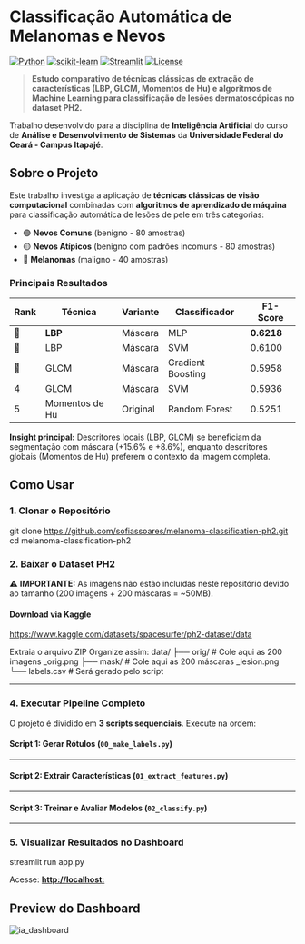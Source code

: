 # Classificação Automática de Melanomas e Nevos

[![Python](https://img.shields.io/badge/Python-3.8+-blue.svg)](https://www.python.org/)
[![scikit-learn](https://img.shields.io/badge/scikit--learn-1.0+-orange.svg)](https://scikit-learn.org/)
[![Streamlit](https://img.shields.io/badge/Streamlit-1.0+-red.svg)](https://streamlit.io/)
[![License](https://img.shields.io/badge/License-MIT-green.svg)](LICENSE)

> **Estudo comparativo de técnicas clássicas de extração de características (LBP, GLCM, Momentos de Hu) e algoritmos de Machine Learning para classificação de lesões dermatoscópicas no dataset PH2.**

Trabalho desenvolvido para a disciplina de **Inteligência Artificial** do curso de **Análise e Desenvolvimento de Sistemas** da **Universidade Federal do Ceará - Campus Itapajé**.

## Sobre o Projeto

Este trabalho investiga a aplicação de **técnicas clássicas de visão computacional** combinadas com **algoritmos de aprendizado de máquina** para classificação automática de lesões de pele em três categorias:

- 🟢 **Nevos Comuns** (benigno - 80 amostras)
- 🟡 **Nevos Atípicos** (benigno com padrões incomuns - 80 amostras)
- 🔴 **Melanomas** (maligno - 40 amostras)

### Principais Resultados

| Rank | Técnica | Variante | Classificador | F1-Score |
|------|---------|----------|---------------|----------|
| 🥇 | **LBP** | Máscara | MLP | **0.6218** |
| 🥈 | LBP | Máscara | SVM | 0.6100 |
| 🥉 | GLCM | Máscara | Gradient Boosting | 0.5958 |
| 4 | GLCM | Máscara | SVM | 0.5936 |
| 5 | Momentos de Hu | Original | Random Forest | 0.5251 |

**Insight principal:** Descritores locais (LBP, GLCM) se beneficiam da segmentação com máscara (+15.6% e +8.6%), enquanto descritores globais (Momentos de Hu) preferem o contexto da imagem completa.

## Como Usar

### **1. Clonar o Repositório**
git clone https://github.com/sofiassoares/melanoma-classification-ph2.git
cd melanoma-classification-ph2

### **2. Baixar o Dataset PH2**

⚠️ **IMPORTANTE:** As imagens não estão incluídas neste repositório devido ao tamanho (200 imagens + 200 máscaras = ~50MB).

#### **Download via Kaggle**
https://www.kaggle.com/datasets/spacesurfer/ph2-dataset/data

Extraia o arquivo ZIP
Organize assim:
data/
├── orig/ # Cole aqui as 200 imagens _orig.png
├── mask/ # Cole aqui as 200 máscaras _lesion.png
└── labels.csv # Será gerado pelo script


---

### **4. Executar Pipeline Completo**

O projeto é dividido em **3 scripts sequenciais**. Execute na ordem:

#### **Script 1: Gerar Rótulos (`00_make_labels.py`)**

---

#### **Script 2: Extrair Características (`01_extract_features.py`)**

---

#### **Script 3: Treinar e Avaliar Modelos (`02_classify.py`)**


---

### **5. Visualizar Resultados no Dashboard**

streamlit run app.py

Acesse: [**http://localhost:**](http://localhost:)

## Preview do Dashboard
![ia_dashboard](https://github.com/user-attachments/assets/2f050964-5da7-41a2-97ca-fc27dd93c898)












